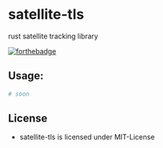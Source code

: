 # satellite-tls
rust satellite tracking library

[![forthebadge](https://forthebadge.com/images/badges/made-with-rust.svg)](https://forthebadge.com)

## Usage:
```bash
# soon
```

## License
- satellite-tls is licensed under MIT-License
```
```
